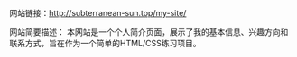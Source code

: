 网站链接：http://subterranean-sun.top/my-site/

网站简要描述：
本网站是一个个人简介页面，展示了我的基本信息、兴趣方向和联系方式，旨在作为一个简单的HTML/CSS练习项目。
